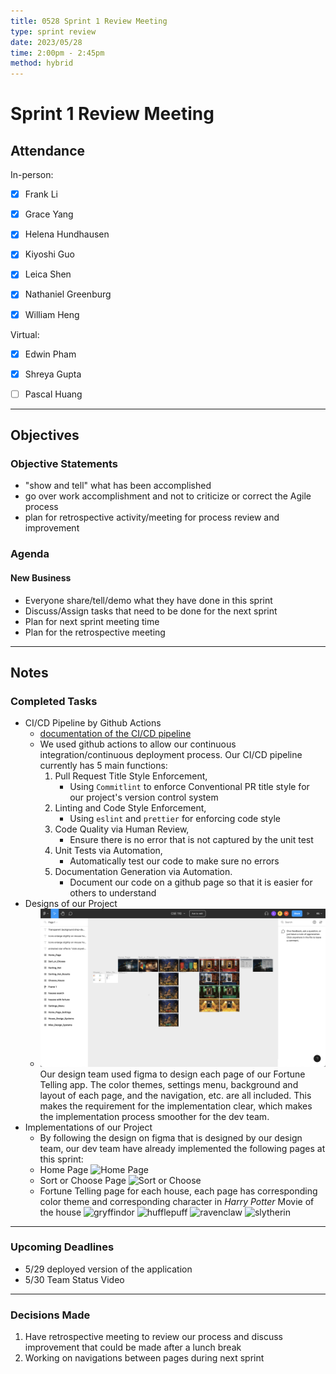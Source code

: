 ```yaml
---
title: 0528 Sprint 1 Review Meeting
type: sprint review
date: 2023/05/28
time: 2:00pm - 2:45pm
method: hybrid
---
```


# Sprint 1 Review Meeting 

## Attendance

In-person:

- [x] Frank Li 
- [x] Grace Yang 
- [x] Helena Hundhausen 
- [x] Kiyoshi Guo 
- [x] Leica Shen
- [x] Nathaniel Greenburg 
- [x] William Heng 


Virtual:

- [x] Edwin Pham 
- [x] Shreya Gupta 
- [ ] Pascal Huang 


--- 

## Objectives

### Objective Statements

- "show and tell" what has been accomplished 
- go over work accomplishment and not to criticize or correct the Agile process 
- plan for retrospective activity/meeting for process review and improvement 

### Agenda
#### New Business
- Everyone share/tell/demo what they have done in this sprint
- Discuss/Assign tasks that need to be done for the next sprint
- Plan for next sprint meeting time
- Plan for the retrospective meeting 

--- 

## Notes

### Completed Tasks
- CI/CD Pipeline by Github Actions 
  - [documentation of the CI/CD pipeline](./../cipipeline/phase1.md)
  - We used github actions to allow our continuous integration/continuous deployment process. Our CI/CD pipeline currently has 5 main functions: 
    1. Pull Request Title Style Enforcement, 
       - Using `Commitlint` to enforce Conventional PR title style for our project's version control system
    2. Linting and Code Style Enforcement, 
        - Using `eslint` and `prettier` for enforcing code style 
    3. Code Quality via Human Review, 
        - Ensure there is no error that is not captured by the unit test 
    4. Unit Tests via Automation, 
        - Automatically test our code to make sure no errors 
    5. Documentation Generation via Automation. 
        - Document our code on a github page so that it is easier for others to understand 
- Designs of our Project
  - ![figma](meeting_images/s1-figma.png)
  Our design team used figma to design each page of our Fortune Telling app. The color themes, settings menu, background and layout of each page, and the navigation, etc. are all included. This makes the requirement for the implementation clear, which makes the implementation process smoother for the dev team. 
- Implementations of our Project 
  - By following the design on figma that is designed by our design team, our dev team have already implemented the following pages at this sprint: 
  - Home Page
  ![Home Page](./meeting_images/s1-homepage.png)
  - Sort or Choose Page
  ![Sort or Choose](./meeting_images/s1-sort-or-choose.png)
  - Fortune Telling page for each house, each page has corresponding color theme and corresponding character in *Harry Potter* Movie of the house
  ![gryffindor](meeting_images/s1-gryffindor.png)
  ![hufflepuff](meeting_images/s1-hufflepuff.png)
  ![ravenclaw](meeting_images/s1-ravenclaw.png)
  ![slytherin](meeting_images/s1-slytherin.png)

---

### Upcoming Deadlines
- 5/29 deployed version of the application
- 5/30 Team Status Video 

---

### Decisions Made
1. Have retrospective meeting to review our process and discuss improvement that could be made after a lunch break  
2. Working on navigations between pages during next sprint
